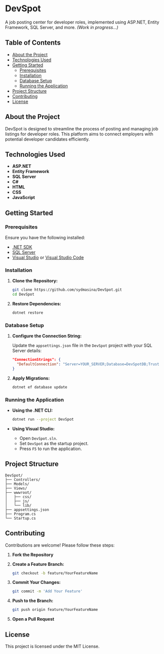 # **DevSpot**

A job posting center for developer roles, implemented using ASP.NET, Entity Framework, SQL Server, and more. *(Work in progress...)*

## **Table of Contents**

- [About the Project](#about-the-project)
- [Technologies Used](#technologies-used)
- [Getting Started](#getting-started)
  - [Prerequisites](#prerequisites)
  - [Installation](#installation)
  - [Database Setup](#database-setup)
  - [Running the Application](#running-the-application)
- [Project Structure](#project-structure)
- [Contributing](#contributing)
- [License](#license)

## **About the Project**

DevSpot is designed to streamline the process of posting and managing job listings for developer roles. This platform aims to connect employers with potential developer candidates efficiently.

## **Technologies Used**

- **ASP.NET**
- **Entity Framework**
- **SQL Server**
- **C#**
- **HTML**
- **CSS**
- **JavaScript**

## **Getting Started**

### **Prerequisites**

Ensure you have the following installed:

- [.NET SDK](https://dotnet.microsoft.com/download)
- [SQL Server](https://www.microsoft.com/en-us/sql-server/)
- [Visual Studio](https://visualstudio.microsoft.com/) or [Visual Studio Code](https://code.visualstudio.com/)

### **Installation**

1. **Clone the Repository:**

   ```bash
   git clone https://github.com/sydmasina/DevSpot.git
   cd DevSpot
   ```

2. **Restore Dependencies:**

   ```bash
   dotnet restore
   ```

### **Database Setup**

1. **Configure the Connection String:**

   Update the `appsettings.json` file in the `DevSpot` project with your SQL Server details:

   ```json
   "ConnectionStrings": {
     "DefaultConnection": "Server=YOUR_SERVER;Database=DevSpotDB;Trusted_Connection=True;"
   }
   ```

2. **Apply Migrations:**

   ```bash
   dotnet ef database update
   ```

### **Running the Application**

- **Using the .NET CLI:**

  ```bash
  dotnet run --project DevSpot
  ```

- **Using Visual Studio:**

  - Open `DevSpot.sln`.
  - Set `DevSpot` as the startup project.
  - Press `F5` to run the application.

## **Project Structure**

```
DevSpot/
├── Controllers/
├── Models/
├── Views/
├── wwwroot/
│   ├── css/
│   ├── js/
│   └── lib/
├── appsettings.json
├── Program.cs
└── Startup.cs
```

## **Contributing**

Contributions are welcome! Please follow these steps:

1. **Fork the Repository**
2. **Create a Feature Branch:**

   ```bash
   git checkout -b feature/YourFeatureName
   ```

3. **Commit Your Changes:**

   ```bash
   git commit -m 'Add Your Feature'
   ```

4. **Push to the Branch:**

   ```bash
   git push origin feature/YourFeatureName
   ```

5. **Open a Pull Request**

## **License**

This project is licensed under the MIT License.
